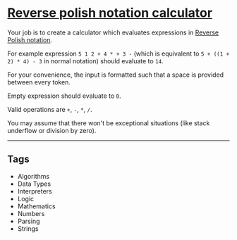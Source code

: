 # [Reverse polish notation calculator](https://www.codewars.com/kata/52f78966747862fc9a0009ae)

Your job is to create a calculator which evaluates expressions in [Reverse Polish notation](http://en.wikipedia.org/wiki/Reverse_Polish_notation).

For example expression `5 1 2 + 4 * + 3 -` (which is equivalent to `5 + ((1 + 2) * 4) - 3` in normal notation) should evaluate to `14`.

For your convenience, the input is formatted such that a space is provided between every token.

Empty expression should evaluate to `0`.

Valid operations are `+`, `-`, `*`, `/`.

You may assume that there won't be exceptional situations (like stack underflow or division by zero).

---

## Tags

- Algorithms
- Data Types
- Interpreters
- Logic
- Mathematics
- Numbers
- Parsing
- Strings
